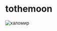 # tothemoon

![халомир](https://user-images.githubusercontent.com/132041327/235071286-d16cee7b-2e24-4590-b50a-c4e70c0854a0.png)
